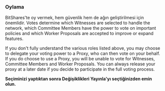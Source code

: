 ### Oylama

BitShares'te oy vermek, hem güvenlik hem de ağın geliştirilmesi için önemlidir. Votes determine which Witnesses are selected to handle the network, which Committee Members have the power to vote on important policies and which Worker Proposals are accepted to improve or expand features.

If you don't fully understand the various roles listed above, you may choose to delegate your voting power to a Proxy, who can then vote on your behalf. If you do choose to use a Proxy, you will be unable to vote for Witnesses, Committee Members and Worker Proposals. You can always release your proxy at a later date if you decide to participate in the full voting process.

**Seçiminizi yaptıktan sonra Değişiklikleri Yayınla'yı seçtiğinizden emin olun.**